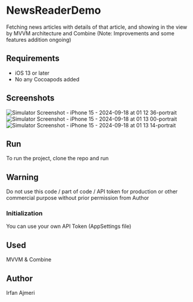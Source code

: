 # NewsReaderDemo
Fetching news articles with details of that article, and showing in the view by MVVM architecture and Combine
(Note: Improvements and some features addition ongoing)

## Requirements
- iOS 13 or later
- No any Cocoapods added

## Screenshots
![Simulator Screenshot - iPhone 15 - 2024-09-18 at 01 12 36-portrait](https://github.com/user-attachments/assets/848767cb-b19e-42d9-9a7c-15840429c382)
![Simulator Screenshot - iPhone 15 - 2024-09-18 at 01 13 00-portrait](https://github.com/user-attachments/assets/0706dd73-ffdf-427b-9c72-3a550afb0666)
![Simulator Screenshot - iPhone 15 - 2024-09-18 at 01 13 14-portrait](https://github.com/user-attachments/assets/bde7d6dd-85be-4970-9573-dc5eb0d717fb)

## Run
To run the project, clone the repo and run

## Warning
Do not use this code / part of code / API token for production or other commercial purpose without prior permission from Author

### Initialization 
You can use your own API Token (AppSettings file)

## Used
MVVM & Combine

## Author
Irfan Ajmeri
